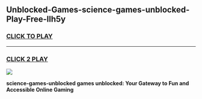 
## Unblocked-Games-science-games-unblocked-Play-Free-llh5y
<h3>
<a href="https://premium76.site?title=science-games-unblocked&ref=15A">CLICK TO PLAY</a></h3>
<hr>

<h3>
<a href="https://premium76.site?title=science-games-unblocked&ref=15A">CLICK 2 PLAY</a>
  
</h3>

<a href="https://premium76.site?title=science-games-unblocked&ref=15A"><img src="https://clearcache.store/games.png"></a>


**science-games-unblocked games unblocked: Your Gateway to Fun and Accessible Online Gaming**
